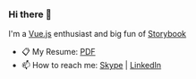 ### Hi there 👋

I'm a [Vue.js](https://vuejs.org/) enthusiast and big fun of [Storybook](https://storybook.js.org/)

- 📋 My Resume: [PDF](https://bit.ly/3fYxKbW)
- 📫 How to reach me: [Skype](https://join.skype.com/invite/K6ouqNfVKCDR) | [LinkedIn](https://www.linkedin.com/in/vladislavpozniak/)

<!--
**followyouhome/followyouhome** is a ✨ _special_ ✨ repository because its `README.md` (this file) appears on your GitHub profile.

Here are some ideas to get you started:

- 🔭 I’m currently working on ...
- 🌱 I’m currently learning ...
- 👯 I’m looking to collaborate on ...
- 🤔 I’m looking for help with ...
- 💬 Ask me about ...
- 😄 Pronouns: ...
- ⚡ Fun fact: ...
-->
